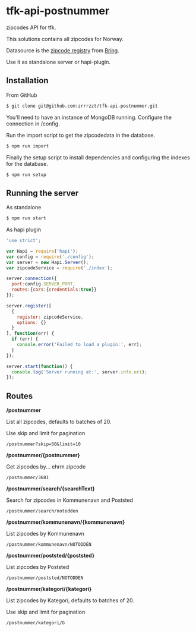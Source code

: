 # tfk-api-postnummer
zipcodes API for tfk.

This solutions contains all zipcodes for Norway.

Datasource is the [zipcode registry]('http://www.bring.no/radgivning/sende-noe/adressetjenester/postnummer/_attachment/615732?_download=true&_ts=148c63b0dc0') from [Bring]('http://www.bring.no/').

Use it as standalone server or hapi-plugin.

## Installation

From GitHub

```sh
$ git clone git@github.com:zrrrzzt/tfk-api-postnummer.git
```

You'll need to have an instance of MongoDB running. Configure the connection in /config.

Run the import script to get the zipcodedata in the database.

```sh
$ npm run import
```

Finally the setup script to install dependencies and configuring the indexes for the database.

```sh
$ npm run setup
```

## Running the server

As standalone

```sh
$ npm run start
```

As hapi plugin

```javascript
'use strict';

var Hapi = require('hapi');
var config = require('./config');
var server = new Hapi.Server();
var zipcodeService = require('./index');

server.connection({
  port:config.SERVER_PORT,
  routes:{cors:{credentials:true}}
});

server.register([
  {
    register: zipcodeService,
    options: {}
  }
], function(err) {
  if (err) {
    console.error('Failed to load a plugin:', err);
  }
});

server.start(function() {
  console.log('Server running at:', server.info.uri);
});
```

## Routes

**/postnummer**

List all zipcodes, defaults to batches of 20.

Use skip and limit for pagination

```
/postnummer?skip=50&limit=10
```

**/postnummer/{postnummer}**

Get zipcodes by... ehrm zipcode

```
/postnummer/3681
```

**/postnummer/search/{searchText}**

Search for zipcodes in Kommunenavn and Poststed

```
/postnummer/search/notodden
```

**/postnummer/kommunenavn/{kommunenavn}**

List zipcodes by Kommunenavn

```
/postnummer/kommunenavn/NOTODDEN
```

**/postnummer/poststed/{poststed}**

List zipcodes by Poststed

```
/postnummer/poststed/NOTODDEN
```

**/postnummer/kategori/{kategori}**

List zipcodes by Kategori, defaults to batches of 20.

Use skip and limit for pagination

```
/postnummer/kategori/G
```